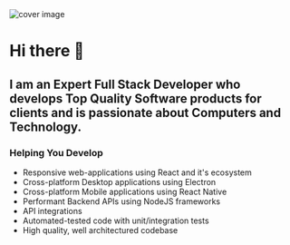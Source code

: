 <!--
**JatinBumbra/JatinBumbra** is a ✨ _special_ ✨ repository because its `README.md` (this file) appears on your GitHub profile.

Here are some ideas to get you started:

- 🔭 I’m currently working on ...
- 🌱 I’m currently learning ...
- 👯 I’m looking to collaborate on ...
- 🤔 I’m looking for help with ...
- 💬 Ask me about ...
- 📫 How to reach me: ...
- 😄 Pronouns: ...
- ⚡ Fun fact: ...
-->
<img alt="cover image" src="https://user-images.githubusercontent.com/56374584/194465253-a61a7642-dd37-40ac-87bf-142289430efc.png">

# Hi there 👋
## I am an Expert Full Stack Developer who develops Top Quality Software products for clients and is passionate about Computers and Technology.

### Helping You Develop
- Responsive web-applications using React and it's ecosystem
- Cross-platform Desktop applications using Electron
- Cross-platform Mobile applications using React Native
- Performant Backend APIs using NodeJS frameworks
- API integrations
- Automated-tested code with unit/integration tests
- High quality, well architectured codebase
